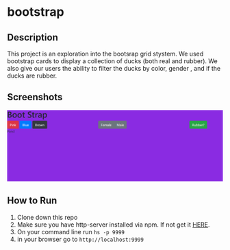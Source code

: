 # bootstrap 

## Description 
This project is an exploration into the bootsrap grid stystem. We used bootstrap cards to display a collection of ducks (both real and rubber). We also give our users the ability to filter the ducks by color, gender , and if the ducks are rubber. 

## Screenshots
![Main Screen](./screenshots/ducks.png)
## How to Run
1. Clone down this repo
1. Make sure you have http-server installed via npm. If not get it [HERE](https://npmjs.com/package/http-server).
1. On your command line run `hs -p 9999`
1. in your browser go to `http://localhost:9999`